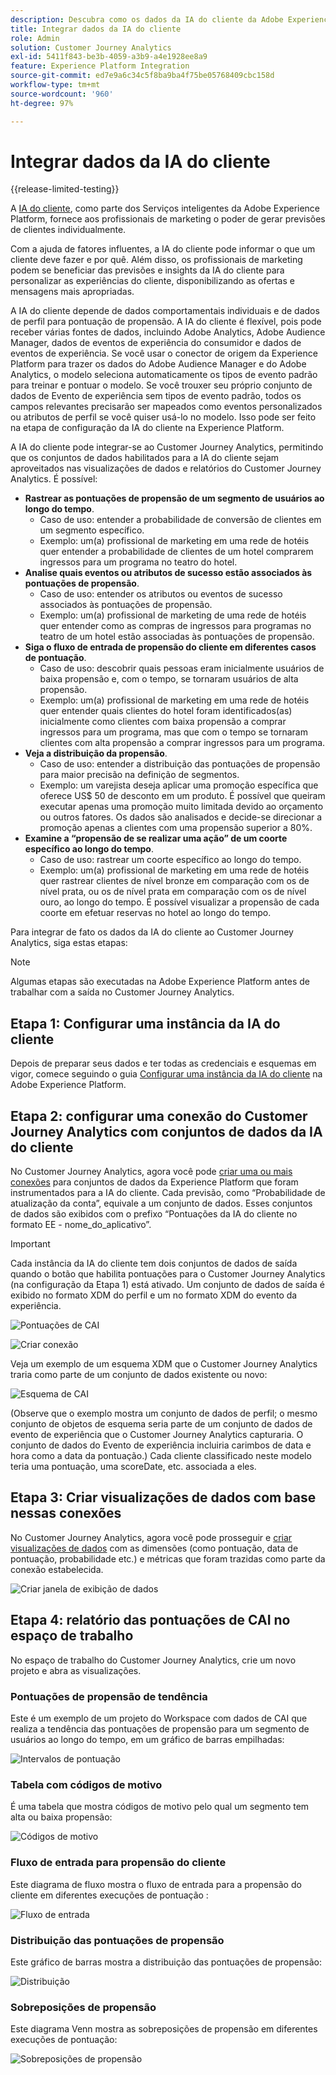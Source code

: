 ```yaml
---
description: Descubra como os dados da IA do cliente da Adobe Experience Platform se integram ao espaço de trabalho no Customer Journey Analytics.
title: Integrar dados da IA do cliente
role: Admin
solution: Customer Journey Analytics
exl-id: 5411f843-be3b-4059-a3b9-a4e1928ee8a9
feature: Experience Platform Integration
source-git-commit: ed7e9a6c34c5f8ba9ba4f75be05768409cbc158d
workflow-type: tm+mt
source-wordcount: '960'
ht-degree: 97%

---
```


# Integrar dados da IA do cliente

{{release-limited-testing}}

A [IA do cliente](https://experienceleague.adobe.com/docs/experience-platform/intelligent-services/customer-ai/overview.html?lang=pt-BR), como parte dos Serviços inteligentes da Adobe Experience Platform, fornece aos profissionais de marketing o poder de gerar previsões de clientes individualmente.

Com a ajuda de fatores influentes, a IA do cliente pode informar o que um cliente deve fazer e por quê. Além disso, os profissionais de marketing podem se beneficiar das previsões e insights da IA do cliente para personalizar as experiências do cliente, disponibilizando as ofertas e mensagens mais apropriadas.

A IA do cliente depende de dados comportamentais individuais e de dados de perfil para pontuação de propensão. A IA do cliente é flexível, pois pode receber várias fontes de dados, incluindo Adobe Analytics, Adobe Audience Manager, dados de eventos de experiência do consumidor e dados de eventos de experiência. Se você usar o conector de origem da Experience Platform para trazer os dados do Adobe Audience Manager e do Adobe Analytics, o modelo seleciona automaticamente os tipos de evento padrão para treinar e pontuar o modelo. Se você trouxer seu próprio conjunto de dados de Evento de experiência sem tipos de evento padrão, todos os campos relevantes precisarão ser mapeados como eventos personalizados ou atributos de perfil se você quiser usá-lo no modelo. Isso pode ser feito na etapa de configuração da IA do cliente na Experience Platform. 

A IA do cliente pode integrar-se ao Customer Journey Analytics, permitindo que os conjuntos de dados habilitados para a IA do cliente sejam aproveitados nas visualizações de dados e relatórios do Customer Journey Analytics. É possível:

* **Rastrear as pontuações de propensão de um segmento de usuários ao longo do tempo**. 
   * Caso de uso: entender a probabilidade de conversão de clientes em um segmento específico.
   * Exemplo: um(a) profissional de marketing em uma rede de hotéis quer entender a probabilidade de clientes de um hotel comprarem ingressos para um programa no teatro do hotel.
* **Analise quais eventos ou atributos de sucesso estão associados às pontuações de propensão**. 
   * Caso de uso: entender os atributos ou eventos de sucesso associados às pontuações de propensão.
   * Exemplo: um(a) profissional de marketing de uma rede de hotéis quer entender como as compras de ingressos para programas no teatro de um hotel estão associadas às pontuações de propensão.
* **Siga o fluxo de entrada de propensão do cliente em diferentes casos de pontuação**. 
   * Caso de uso: descobrir quais pessoas eram inicialmente usuários de baixa propensão e, com o tempo, se tornaram usuários de alta propensão.
   * Exemplo: um(a) profissional de marketing em uma rede de hotéis quer entender quais clientes do hotel foram identificados(as) inicialmente como clientes com baixa propensão a comprar ingressos para um programa, mas que com o tempo se tornaram clientes com alta propensão a comprar ingressos para um programa.
* **Veja a distribuição da propensão**. 
   * Caso de uso: entender a distribuição das pontuações de propensão para maior precisão na definição de segmentos.
   * Exemplo: um varejista deseja aplicar uma promoção específica que oferece US$ 50 de desconto em um produto. É possível que queiram executar apenas uma promoção muito limitada devido ao orçamento ou outros fatores. Os dados são analisados e decide-se direcionar a promoção apenas a clientes com uma propensão superior a 80%.
* **Examine a “propensão de se realizar uma ação” de um coorte específico ao longo do tempo**. 
   * Caso de uso: rastrear um coorte específico ao longo do tempo. 
   * Exemplo: um(a) profissional de marketing em uma rede de hotéis quer rastrear clientes de nível bronze em comparação com os de nível prata, ou os de nível prata em comparação com os de nível ouro, ao longo do tempo. É possível visualizar a propensão de cada coorte em efetuar reservas no hotel ao longo do tempo. 

Para integrar de fato os dados da IA do cliente ao Customer Journey Analytics, siga estas etapas:

>[!NOTE]
>
>Algumas etapas são executadas na Adobe Experience Platform antes de trabalhar com a saída no Customer Journey Analytics.


## Etapa 1: Configurar uma instância da IA do cliente

Depois de preparar seus dados e ter todas as credenciais e esquemas em vigor, comece seguindo o guia [Configurar uma instância da IA do cliente](https://experienceleague.adobe.com/docs/experience-platform/intelligent-services/customer-ai/user-guide/configure.html?lang=pt-BR) na Adobe Experience Platform.

## Etapa 2: configurar uma conexão do Customer Journey Analytics com conjuntos de dados da IA do cliente

No Customer Journey Analytics, agora você pode [criar uma ou mais conexões](/help/connections/create-connection.md) para conjuntos de dados da Experience Platform que foram instrumentados para a IA do cliente. Cada previsão, como “Probabilidade de atualização da conta”, equivale a um conjunto de dados. Esses conjuntos de dados são exibidos com o prefixo “Pontuações da IA do cliente no formato EE - nome_do_aplicativo”.

>[!IMPORTANT]
>
>Cada instância da IA do cliente tem dois conjuntos de dados de saída quando o botão que habilita pontuações para o Customer Journey Analytics (na configuração da Etapa 1) está ativado. Um conjunto de dados de saída é exibido no formato XDM do perfil e um no formato XDM do evento da experiência.

![Pontuações de CAI](assets/cai-scores.png)

![Criar conexão](assets/create-conn.png)

Veja um exemplo de um esquema XDM que o Customer Journey Analytics traria como parte de um conjunto de dados existente ou novo:

![Esquema de CAI](assets/cai-schema.png)

(Observe que o exemplo mostra um conjunto de dados de perfil; o mesmo conjunto de objetos de esquema seria parte de um conjunto de dados de evento de experiência que o Customer Journey Analytics capturaria. O conjunto de dados do Evento de experiência incluiria carimbos de data e hora como a data da pontuação.) Cada cliente classificado neste modelo teria uma pontuação, uma scoreDate, etc. associada a eles.

## Etapa 3: Criar visualizações de dados com base nessas conexões

No Customer Journey Analytics, agora você pode prosseguir e [criar visualizações de dados](/help/data-views/create-dataview.md) com as dimensões (como pontuação, data de pontuação, probabilidade etc.) e métricas que foram trazidas como parte da conexão estabelecida.

![Criar janela de exibição de dados](assets/create-dataview.png)

## Etapa 4: relatório das pontuações de CAI no espaço de trabalho

No espaço de trabalho do Customer Journey Analytics, crie um novo projeto e abra as visualizações.

### Pontuações de propensão de tendência

Este é um exemplo de um projeto do Workspace com dados de CAI que realiza a tendência das pontuações de propensão para um segmento de usuários ao longo do tempo, em &#x200B;um gráfico de barras empilhadas:

![Intervalos de pontuação](assets/workspace-scores.png)

### Tabela com códigos de motivo

É uma tabela que mostra códigos de motivo pelo qual um segmento tem alta ou baixa propensão:

![Códigos de motivo](assets/reason-codes.png)

### Fluxo de entrada para propensão do cliente

Este diagrama de fluxo mostra o fluxo de entrada para a propensão do cliente em diferentes execuções de pontuação &#x200B;:

![Fluxo de entrada](assets/flow.png)

### Distribuição das pontuações de propensão

Este gráfico de barras mostra a distribuição das pontuações de propensão:

![Distribuição](assets/distribution.png)

### Sobreposições de propensão

Este diagrama Venn mostra as sobreposições de propensão em diferentes execuções de pontuação:

![Sobreposições de propensão](assets/venn.png)
